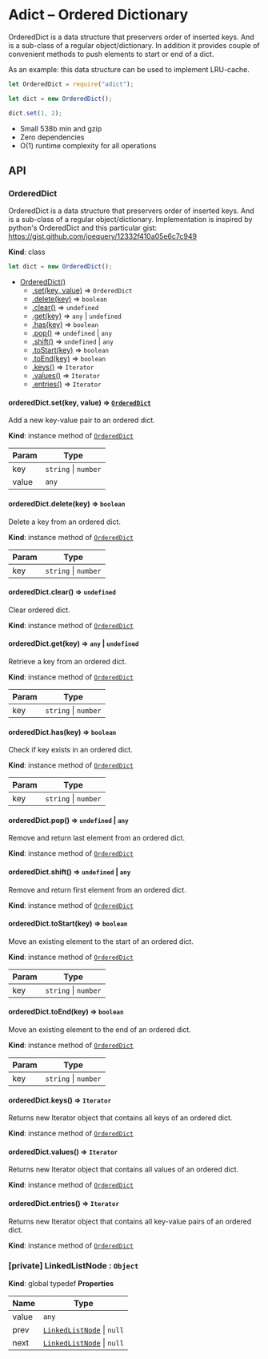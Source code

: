 # Adict – Ordered Dictionary

OrderedDict is a data structure that preservers order of inserted keys.
And is a sub-class of a regular object/dictionary.
In addition it provides couple of convenient methods to push elements to start or end of a dict.

As an example: this data structure can be used to implement LRU-cache.

```js
let OrderedDict = require("adict");

let dict = new OrderedDict();

dict.set(1, 2);
```

- Small 538b min and gzip
- Zero dependencies
- O(1) runtime complexity for all operations

## API

<a name="OrderedDict"></a>

### OrderedDict

OrderedDict is a data structure that preservers order of inserted keys.
And is a sub-class of a regular object/dictionary.
Implementation is inspired by python's OrderedDict and this particular gist:
https://gist.github.com/joequery/12332f410a05e6c7c949

**Kind**: class

```js
let dict = new OrderedDict();
```

- [OrderedDict()](#OrderedDict)
  - [.set(key, value)](#OrderedDict+set) ⇒ <code>OrderedDict</code>
  - [.delete(key)](#OrderedDict+delete) ⇒ <code>boolean</code>
  - [.clear()](#OrderedDict+clear) ⇒ <code>undefined</code>
  - [.get(key)](#OrderedDict+get) ⇒ <code>any</code> \| <code>undefined</code>
  - [.has(key)](#OrderedDict+has) ⇒ <code>boolean</code>
  - [.pop()](#OrderedDict+pop) ⇒ <code>undefined</code> \| <code>any</code>
  - [.shift()](#OrderedDict+shift) ⇒ <code>undefined</code> \| <code>any</code>
  - [.toStart(key)](#OrderedDict+toStart) ⇒ <code>boolean</code>
  - [.toEnd(key)](#OrderedDict+toEnd) ⇒ <code>boolean</code>
  - [.keys()](#OrderedDict+keys) ⇒ <code>Iterator</code>
  - [.values()](#OrderedDict+values) ⇒ <code>Iterator</code>
  - [.entries()](#OrderedDict+entries) ⇒ <code>Iterator</code>

<a name="OrderedDict+set"></a>

#### orderedDict.set(key, value) ⇒ [<code>OrderedDict</code>](#OrderedDict)

Add a new key-value pair to an ordered dict.

**Kind**: instance method of [<code>OrderedDict</code>](#OrderedDict)

| Param | Type                                       |
| ----- | ------------------------------------------ |
| key   | <code>string</code> \| <code>number</code> |
| value | <code>any</code>                           |

<a name="OrderedDict+delete"></a>

#### orderedDict.delete(key) ⇒ <code>boolean</code>

Delete a key from an ordered dict.

**Kind**: instance method of [<code>OrderedDict</code>](#OrderedDict)

| Param | Type                                       |
| ----- | ------------------------------------------ |
| key   | <code>string</code> \| <code>number</code> |

<a name="OrderedDict+clear"></a>

#### orderedDict.clear() ⇒ <code>undefined</code>

Clear ordered dict.

**Kind**: instance method of [<code>OrderedDict</code>](#OrderedDict)
<a name="OrderedDict+get"></a>

#### orderedDict.get(key) ⇒ <code>any</code> \| <code>undefined</code>

Retrieve a key from an ordered dict.

**Kind**: instance method of [<code>OrderedDict</code>](#OrderedDict)

| Param | Type                                       |
| ----- | ------------------------------------------ |
| key   | <code>string</code> \| <code>number</code> |

<a name="OrderedDict+has"></a>

#### orderedDict.has(key) ⇒ <code>boolean</code>

Check if key exists in an ordered dict.

**Kind**: instance method of [<code>OrderedDict</code>](#OrderedDict)

| Param | Type                                       |
| ----- | ------------------------------------------ |
| key   | <code>string</code> \| <code>number</code> |

<a name="OrderedDict+pop"></a>

#### orderedDict.pop() ⇒ <code>undefined</code> \| <code>any</code>

Remove and return last element from an ordered dict.

**Kind**: instance method of [<code>OrderedDict</code>](#OrderedDict)
<a name="OrderedDict+shift"></a>

#### orderedDict.shift() ⇒ <code>undefined</code> \| <code>any</code>

Remove and return first element from an ordered dict.

**Kind**: instance method of [<code>OrderedDict</code>](#OrderedDict)
<a name="OrderedDict+toStart"></a>

#### orderedDict.toStart(key) ⇒ <code>boolean</code>

Move an existing element to the start of an ordered dict.

**Kind**: instance method of [<code>OrderedDict</code>](#OrderedDict)

| Param | Type                                       |
| ----- | ------------------------------------------ |
| key   | <code>string</code> \| <code>number</code> |

<a name="OrderedDict+toEnd"></a>

#### orderedDict.toEnd(key) ⇒ <code>boolean</code>

Move an existing element to the end of an ordered dict.

**Kind**: instance method of [<code>OrderedDict</code>](#OrderedDict)

| Param | Type                                       |
| ----- | ------------------------------------------ |
| key   | <code>string</code> \| <code>number</code> |

<a name="OrderedDict+keys"></a>

#### orderedDict.keys() ⇒ <code>Iterator</code>

Returns new Iterator object that contains all keys of an ordered dict.

**Kind**: instance method of [<code>OrderedDict</code>](#OrderedDict)
<a name="OrderedDict+values"></a>

#### orderedDict.values() ⇒ <code>Iterator</code>

Returns new Iterator object that contains all values of an ordered dict.

**Kind**: instance method of [<code>OrderedDict</code>](#OrderedDict)
<a name="OrderedDict+entries"></a>

#### orderedDict.entries() ⇒ <code>Iterator</code>

Returns new Iterator object that contains all key-value pairs of an ordered dict.

**Kind**: instance method of [<code>OrderedDict</code>](#OrderedDict)

<a name="LinkedListNode"></a>

### [private] LinkedListNode : <code>Object</code>

**Kind**: global typedef
**Properties**

| Name  | Type                                                                |
| ----- | ------------------------------------------------------------------- |
| value | <code>any</code>                                                    |
| prev  | [<code>LinkedListNode</code>](#LinkedListNode) \| <code>null</code> |
| next  | [<code>LinkedListNode</code>](#LinkedListNode) \| <code>null</code> |
